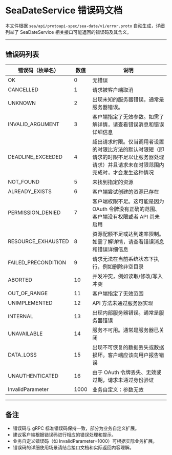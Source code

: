 # SeaDateService 错误码文档

本文件根据 `sea/api/protoapi-spec/sea-date/v1/error.proto` 自动生成，详细列举了 SeaDateService 相关接口可能返回的错误码及其含义。

---

## 错误码列表

| 错误码（枚举名）      | 数值 | 说明 |
|----------------------|------|------|
| OK                   | 0    | 无错误 |
| CANCELLED            | 1    | 请求被客户端取消 |
| UNKNOWN              | 2    | 出现未知的服务器错误。通常是服务器错误。|
| INVALID_ARGUMENT     | 3    | 客户端指定了无效参数。如需了解详情，请查看错误消息和错误详细信息 |
| DEADLINE_EXCEEDED    | 4    | 超出请求时限。仅当调用者设置的时限比方法的默认时限短（即请求的时限不足以让服务器处理请求）并且请求未在时限范围内完成时，才会发生这种情况 |
| NOT_FOUND            | 5    | 未找到指定的资源 |
| ALREADY_EXISTS       | 6    | 客户端尝试创建的资源已存在 |
| PERMISSION_DENIED    | 7    | 客户端权限不足。这可能是因为 OAuth 令牌没有正确的范围、客户端没有权限或者 API 尚未启用 |
| RESOURCE_EXHAUSTED   | 8    | 资源配额不足或达到速率限制。如需了解详情，请查看错误消息和错误详细信息 |
| FAILED_PRECONDITION  | 9    | 请求无法在当前系统状态下执行，例如删除非空目录 |
| ABORTED              | 10   | 并发冲突，例如读取/修改/写入冲突 |
| OUT_OF_RANGE         | 11   | 客户端指定了无效范围 |
| UNIMPLEMENTED        | 12   | API 方法未通过服务器实现 |
| INTERNAL             | 13   | 出现内部服务器错误。通常是服务器错误 |
| UNAVAILABLE          | 14   | 服务不可用。通常是服务器已关闭 |
| DATA_LOSS            | 15   | 出现不可恢复的数据丢失或数据损坏。客户端应该向用户报告错误 |
| UNAUTHENTICATED      | 16   | 由于 OAuth 令牌丢失、无效或过期，请求未通过身份验证 |
| InvalidParameter     | 1000 | 业务自定义：参数无效 |

---

## 备注

- 错误码与 gRPC 标准错误码保持一致，部分为业务自定义扩展。
- 建议客户端根据错误码进行相应的错误处理和提示。
- 业务自定义错误码（如 InvalidParameter=1000）可根据实际业务扩展。
- 错误码的详细使用场景请结合接口文档和实际返回内容理解。 